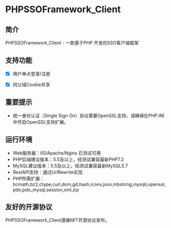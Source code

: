 # PHPSSOFramework_Client
## 简介

PHPSSOFramework_Client - 一款基于PHP 开发的SSO客户端框架

## 支持功能

* [x] 用户单点登录/注册
* [x] 同父域Cookie共享


## 重要提示


*   统一身份认证（Single Sign On）协议需要OpenSSL支持，请确保在PHP.INI中开启OpenSSL支持扩展。

## 运行环境

*   Web服务器：IIS/Apache/Nginx 已测试可用
*   PHP后端建议版本：5.5及以上，经测试兼容最新PHP7.2
*   MySQL建议版本：5.5及以上，经测试兼容最新MySQL5.7
*   RestAPI支持：通过UrlRewrite实现
*   PHP所需扩展：bcmath,bz2,ctype,curl,dom,gd,hash,iconv,json,mbstring,mysqli,openssl,pdo,pdo_mysql,session,xml,zip

## 友好的开源协议

PHPSSOFramework_Client遵循MIT开源协议发布。
